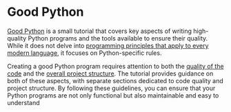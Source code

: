 # Good Python

[Good Python](https://github.com/le-chartreux/good-python/) is a small tutorial that covers key aspects of writing high-quality Python programs and the tools available to ensure their quality.
While it does not delve into [programming principles that apply to every modern language](https://en.wikipedia.org/wiki/Category:Programming_principles), it focuses on Python-specific rules.

Creating a good Python program requires attention to both the [quality of the code](code/README.md) and the [overall project structure](project/README.md).
The tutorial provides guidance on both of these aspects, with separate sections dedicated to code quality and project structure.
By following these guidelines, you can ensure that your Python programs are not only functional but also maintainable and easy to understand
